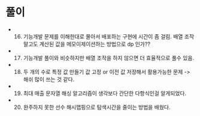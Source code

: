 # 풀이

- 16. 기능개발
  문제를 이해한대로 몰아서 배포하는 구현에 시간이 좀 걸림.
  배열 조작말고도 계산된 값을 메모이제이션하는 방법으로 dp 인가??

- 17. 기능개발
  풀이와 비슷하지만 배열 조작을 하지 않으면 더 효율적으로 풀수 있음.

- 18. 두 개의 수로 특정 값 만들기
  값 고정 or 이전 값 저장해서 활용가능한 문제 -> 해쉬 많이 쓰는 것 같다.

- 19. 최대 매출
  문자열 해싱 알고리즘이 생각보다 간단한 다항식인걸 알게되었다.

- 20. 완주하지 못한 선수
  해시맵핑으로 탐색시간을 줄이는 방법을 배웠다.
